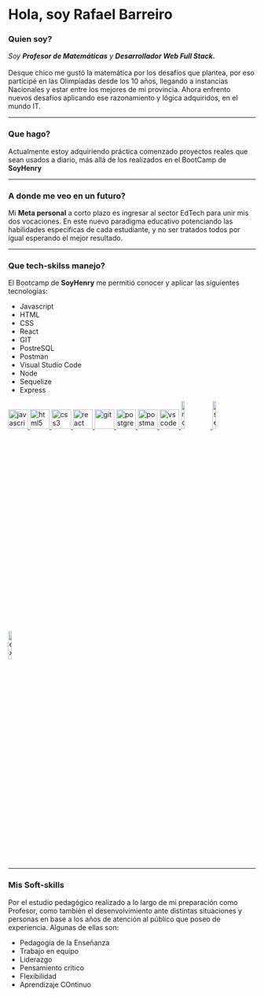 <h1 >Hola, soy Rafael Barreiro</h1>

<h3 >Quien soy?</h3>

<em>Soy <b>Profesor de Matemáticas</b> y <b>Desarrollador Web Full Stack.</b> </em>
<br> </br>
Desque chico me gustó la matemática por los desafíos que plantea, por eso participé en las Olimpíadas desde los 10 años, llegando a instancias Nacionales y estar entre los mejores de mi provincia. Ahora enfrento nuevos desafíos aplicando ese razonamiento y lógica adquiridos, en el mundo IT.
<hr>

<h3 >Que hago?</h3>
Actualmente estoy adquiriendo práctica comenzado proyectos reales que sean usados a diario, más allá de los realizados en el BootCamp de <b>SoyHenry</b>

<hr>
<h3 >A donde me veo en un futuro?</h3>
Mi <b>Meta personal</b> a corto plazo es ingresar al sector EdTech para unir mis dos vocaciones. En este nuevo paradigma educativo potenciando las habilidades específicas de cada estudiante, y no ser tratados todos por igual esperando el mejor resultado.
<hr>
<h3 >Que tech-skilss manejo?</h3>
El Bootcamp de <b>SoyHenry</b> me permitió conocer y aplicar las siguientes tecnologías:
<ul>
<li>Javascript </li> 
<li>HTML</li> 
<li>CSS </li>
<li>React</li>
<li>GIT </li>
<li>PostreSQL</li> 
<li>Postman </li>
<li>Visual Studio Code </li>
<li>Node </li>
<li>Sequelize</li>
<li>Express</li>
</ul>
 <a href="https://developer.mozilla.org/en-US/docs/Web/JavaScript" target="_blank"><img src="https://upload.wikimedia.org/wikipedia/commons/thumb/9/99/Unofficial_JavaScript_logo_2.svg/1024px-Unofficial_JavaScript_logo_2.svg.png" alt="javascript" width="40" height="40"/> </a>
<a href="https://www.w3.org/html/" target="_blank"><img src="https://upload.wikimedia.org/wikipedia/commons/thumb/3/38/HTML5_Badge.svg/600px-HTML5_Badge.svg.png" alt="html5" width="40" height="40"/> </a>
<a href="https://www.w3schools.com/css/" target="_blank"> <img src="https://cdn4.iconfinder.com/data/icons/social-media-logos-6/512/121-css3-512.png" alt="css3" width="40" height="40"/> </a>
<a href="https://reactjs.org/" target="_blank"> <img src="https://seeklogo.com/images/R/react-logo-7B3CE81517-seeklogo.com.png" alt="react" width="40" height="40"/> </a>
<a href="https://git-scm.com/" target="_blank"> <img src="https://www.vectorlogo.zone/logos/git-scm/git-scm-icon.svg" alt="git" width="40" height="40"/> </a>
<a href="https://www.postgresql.org" target="_blank"> <img src="https://upload.wikimedia.org/wikipedia/commons/thumb/2/29/Postgresql_elephant.svg/1200px-Postgresql_elephant.svg.png" alt="postgresql" width="40" height="40"/> </a>  
<a href="https://postman.com" target="_blank"> <img src="https://www.vectorlogo.zone/logos/getpostman/getpostman-icon.svg" alt="postman" width="40" height="40"/> </a>
<a href="https://code.visualstudio.com" target="_blank"> <img src="https://img.icons8.com/fluency/48/000000/visual-studio-code-2019.png" alt="vscode" width="40" height="40"/> </a>
<a href="https://nodejs.org" target="_blank"> <img src="https://cdn.pixabay.com/photo/2015/04/23/17/41/node-js-736399_960_720.png" alt="nodejs" width="12%"/> </a>
<a href="https://sequelize.org" target="_blank"> <img src="https://www.vectorlogo.zone/logos/sequelizejs/sequelizejs-ar21.svg" alt="sequelize" width="12%"/> </a>
<a href="https://expressjs.com" target="_blank"> <img src="https://i.cloudup.com/zfY6lL7eFa-3000x3000.png" alt="express" width="12%"/> </a> 





<hr>
<h3 >Mis Soft-skills</h3>

Por el estudio pedagógico realizado a lo largo de mi preparación como Profesor, como también el desenvolvimiento ante distintas situaciones y personas en base a los años de atención al público que poseo de experiencia.
Algunas de ellas son:
<ul>
<li>Pedagogía de la Enseñanza </li>
<li>Trabajo en equipo</li>
<li>Liderazgo </li>
<li>Pensamiento crítico</li>
<li>Flexibilidad </li>
<li>Aprendizaje COntinuo </li>
</ul>
